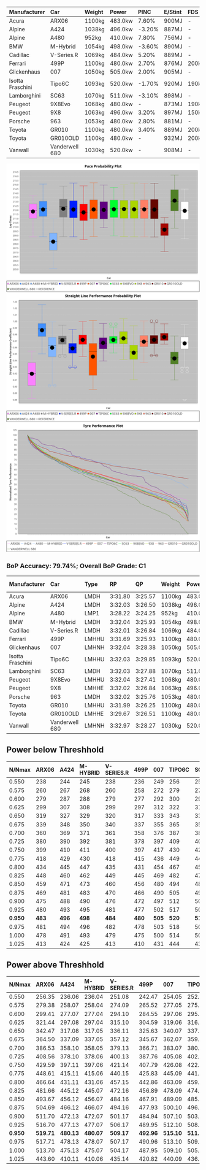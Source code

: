 | Manufacturer     | Car            | Weight | Power   | PINC    | E/Stint | FDS     |
|:-|:-|:-|:-|:-|:-|:-|
| Acura            | ARX06          | 1100kg | 483.0kw | 7.60%   | 900MJ   |    -    |
| Alpine           | A424           | 1038kg | 496.0kw | -3.20%  | 887MJ   |    -    |
| Alpine           | A480           | 952kg  | 410.0kw | 7.80%   | 756MJ   |    -    |
| BMW              | M-Hybrid       | 1054kg | 498.0kw | -3.60%  | 890MJ   |    -    |
| Cadillac         | V-Series.R     | 1069kg | 484.0kw | 5.20%   | 889MJ   |    -    |
| Ferrari          | 499P           | 1100kg | 480.0kw | 2.70%   | 876MJ   | 200kph  |
| Glickenhaus      | 007            | 1050kg | 505.0kw | 2.00%   | 905MJ   |    -    |
| Isotta Fraschini | Tipo6C         | 1093kg | 520.0kw | -1.70%  | 920MJ   | 190kph  |
| Lamborghini      | SC63           | 1070kg | 511.0kw | -3.10%  | 898MJ   |    -    |
| Peugeot          | 9X8Evo         | 1068kg | 480.0kw |    -    | 873MJ   | 190kph  |
| Peugeot          | 9X8            | 1063kg | 496.0kw | 3.20%   | 897MJ   | 150kph  |
| Porsche          | 963            | 1053kg | 480.0kw | 2.80%   | 881MJ   |    -    |
| Toyota           | GR010          | 1100kg | 480.0kw | 3.40%   | 889MJ   | 200kph  |
| Toyota           | GR010OLD       | 1100kg | 480.0kw |    -    | 932MJ   | 200kph  |
| Vanwall          | Vanderwell 680 | 1030kg | 520.0kw |    -    | 908MJ   |    -    |

![PACECHART](./IMG/AUTO.png)
![STRAIGHTLINEPERFORMANCECHART](./IMG/AUTO_sp.png)
![TYREPERFORMANCECHART](./IMG/AUTO_tw.png)

### BoP Accuracy: 79.74%; Overall BoP Grade: C1
| Manufacturer     | Car            | Type  | RP      | QP      | Weight | Power¹  | Threshhold | PINC    | Power²   | E/Stint | AVG Vmax  | FDS     | RDLC | L/Stint | BOP-Grade | Model Accuracy | Model Points | Match%  | SimDiff |
|:-|:-|:-|:-|:-|:-|:-|:-|:-|:-|:-|:-|:-|:-|:-|:-|:-|:-|:-|:-|
| Acura            | ARX06          | LMDH  | 3:31.80 | 3:25.57 | 1100kg | 483.0kw | 250.0kph   | 7.60%   | 519.70kw |  900MJ  | 317.21kph |    -    | 0.97 | 12      | +B2       | 100.00%        | 996          | 80.70%  | #       |
| Alpine           | A424           | LMDH  | 3:32.03 | 3:26.50 | 1038kg | 496.0kw | 250.0kph   | -3.20%  | 480.10kw |  887MJ  | 329.32kph |    -    | 1.01 | 12      | +B1       | 99.61%         | 762          | 89.17%  | #       |
| Alpine           | A480           | LMP1  | 3:28.22 | 3:24.25 |  952kg | 410.0kw | 250.0kph   | 7.80%   | 442.00kw |  756MJ  | 324.23kph |    -    | 0.97 | 11      | -Ω1       | 100.00%        | 1173         | 9.25%   | ±5.17s  |
| BMW              | M-Hybrid       | LMDH  | 3:32.04 | 3:25.93 | 1054kg | 498.0kw | 250.0kph   | -3.60%  | 480.10kw |  890MJ  | 325.76kph |    -    | 1.00 | 12      | +A2       | 100.00%        | 1826         | 93.80%  | #       |
| Cadillac         | V-Series.R     | LMDH  | 3:32.01 | 3:26.84 | 1069kg | 484.0kw | 250.0kph   | 5.20%   | 509.20kw |  889MJ  | 324.64kph |    -    | 0.99 | 12      | +A2       | 99.00%         | 3184         | 91.52%  | ±0.23s  |
| Ferrari          | 499P           | LMHHU | 3:31.69 | 3:25.93 | 1100kg | 480.0kw | 250.0kph   | 2.70%   | 493.00kw |  876MJ  | 323.75kph | 200kph  | 1.00 | 12      | ~A1       | 98.07%         | 3550         | 100.00% | ±0.04s  |
| Glickenhaus      | 007            | LMHNH | 3:32.04 | 3:28.38 | 1050kg | 505.0kw | 250.0kph   | 2.00%   | 515.10kw |  905MJ  | 324.92kph |    -    | 0.95 | 12      | +B1       | 94.48%         | 2311         | 88.44%  | ±0.10s  |
| Isotta Fraschini | Tipo6C         | LMHHU | 3:32.03 | 3:29.85 | 1093kg | 520.0kw | 250.0kph   | -1.70%  | 511.20kw |  920MJ  | 326.48kph | 190kph  | 1.01 | 12      | +E1       | 96.81%         | 91           | 55.96%  | #       |
| Lamborghini      | SC63           | LMDH  | 3:32.03 | 3:27.88 | 1070kg | 511.0kw | 250.0kph   | -3.10%  | 495.20kw |  898MJ  | 326.44kph |    -    | 1.02 | 12      | +A2       | 100.00%        | 529          | 91.11%  | #       |
| Peugeot          | 9X8Evo         | LMHHU | 3:32.04 | 3:27.41 | 1068kg | 480.0kw | 250.0kph   |    -    | 480.00kw |  873MJ  | 324.89kph | 190kph  | 0.99 | 12      | +B2       | 99.21%         | 377          | 84.50%  | #       |
| Peugeot          | 9X8            | LMHHE | 3:32.02 | 3:26.84 | 1063kg | 496.0kw | 250.0kph   | 3.20%   | 511.90kw |  897MJ  | 324.52kph | 150kph  | 1.00 | 12      | ~A1       | 99.52%         | 4561         | 100.00% | ±0.65s  |
| Porsche          | 963            | LMDH  | 3:32.02 | 3:25.76 | 1053kg | 480.0kw | 250.0kph   | 2.80%   | 493.40kw |  881MJ  | 325.97kph |    -    | 1.00 | 12      | ~A1       | 99.96%         | 10176        | 100.00% | ±0.11s  |
| Toyota           | GR010          | LMHHU | 3:31.99 | 3:26.25 | 1100kg | 480.0kw | 250.0kph   | 3.40%   | 496.30kw |  889MJ  | 323.81kph | 200kph  | 0.99 | 12      | ~A1       | 99.95%         | 5509         | 100.00% | ±0.15s  |
| Toyota           | GR010OLD       | LMHHE | 3:29.67 | 3:26.51 | 1100kg | 480.0kw | 250.0kph   |    -    | 480.00kw |  932MJ  | 323.55kph | 200kph  | 0.98 | 12      | -Ω1       | 100.00%        | 351          | 29.68%  | ±4.12s  |
| Vanwall          | Vanderwell 680 | LMHNH | 3:32.97 | 3:28.27 | 1030kg | 520.0kw | 0.0kph     |    -    | 520.00kw |  908MJ  | 326.50kph |    -    | 1.01 | 12      | +B2       | 99.23%         | 387          | 82.00%  | ±0.00s  |

## Power below Threshhold
| N/Nmax    | ARX06   | A424    | M-HYBRID | V-SERIES.R | 499P    | 007     | TIPO6C  | SC63    | 9X8EVO  | 9X8     | 963     | GR010   | GR010OLD | VANDERWELL 680 | ​     | RPM      | A480       |
|:-|:-|:-|:-|:-|:-|:-|:-|:-|:-|:-|:-|:-|:-|:-|:-|:-|:-|
|  0.550    |  238    |  244    |  245     |  238       |  236    |  249    |  256    |  252    |  236    |  244    |  236    |  236    |  236     |  256           |  ​    |   --     |  0.00      |
|  0.575    |  260    |  267    |  268     |  260       |  258    |  272    |  279    |  275    |  258    |  267    |  258    |  258    |  258     |  279           |  ​    |   --     |  0.00      |
|  0.600    |  279    |  287    |  288     |  279       |  277    |  292    |  300    |  295    |  277    |  287    |  277    |  277    |  277     |  300           |  ​    |   --     |  0.00      |
|  0.625    |  299    |  307    |  308     |  299       |  297    |  312    |  322    |  316    |  297    |  307    |  297    |  297    |  297     |  322           |  ​    |   --     |  0.00      |
|  0.650    |  319    |  327    |  329     |  320       |  317    |  333    |  343    |  337    |  317    |  327    |  317    |  317    |  317     |  343           |  ​    |   --     |  0.00      |
|  0.675    |  339    |  348    |  350     |  340       |  337    |  355    |  365    |  359    |  337    |  348    |  337    |  337    |  337     |  365           |  ​    |   --     |  0.00      |
|  0.700    |  360    |  369    |  371     |  361       |  358    |  376    |  387    |  380    |  358    |  369    |  358    |  358    |  358     |  387           |  ​    |   --     |  0.00      |
|  0.725    |  380    |  390    |  392     |  381       |  378    |  397    |  409    |  402    |  378    |  390    |  378    |  378    |  378     |  409           |  ​    |   --     |  0.00      |
|  0.750    |  399    |  410    |  411     |  400       |  397    |  417    |  430    |  422    |  397    |  410    |  397    |  397    |  397     |  430           |  ​    |   --     |  0.00      |
|  0.775    |  418    |  429    |  430     |  418       |  415    |  436    |  449    |  441    |  415    |  429    |  415    |  415    |  415     |  449           |  ​    |  5000    |  247.44    |
|  0.800    |  434    |  445    |  447     |  435       |  431    |  454    |  467    |  459    |  431    |  445    |  431    |  431    |  431     |  467           |  ​    |  5500    |  292.52    |
|  0.825    |  448    |  460    |  462     |  449       |  445    |  469    |  482    |  474    |  445    |  460    |  445    |  445    |  445     |  482           |  ​    |  6000    |  326.58    |
|  0.850    |  459    |  471    |  473     |  460       |  456    |  480    |  494    |  485    |  456    |  471    |  456    |  456    |  456     |  494           |  ​    |  6500    |  368.65    |
|  0.875    |  469    |  481    |  483     |  470       |  466    |  490    |  505    |  496    |  466    |  481    |  466    |  466    |  466     |  505           |  ​    |  7000    |  411.73    |
|  0.900    |  475    |  488    |  490     |  476       |  472    |  497    |  512    |  503    |  472    |  488    |  472    |  472    |  472     |  512           |  ​    |  7500    |  422.75    |
|  0.925    |  480    |  493    |  495     |  481       |  477    |  502    |  517    |  508    |  477    |  493    |  477    |  477    |  477     |  517           |  ​    |  8000    |  418.74    |
| **0.950** | **483** | **496** | **498**  | **484**    | **480** | **505** | **520** | **511** | **480** | **496** | **480** | **480** | **480**  | **520**        | **​** | **8500** | **421.75** |
|  0.975    |  481    |  494    |  496     |  482       |  478    |  503    |  518    |  509    |  478    |  494    |  478    |  478    |  478     |  518           |  ​    |  9000    |  210.37    |
|  1.000    |  478    |  491    |  493     |  479       |  475    |  500    |  514    |  505    |  475    |  491    |  475    |  475    |  475     |  514           |  ​    |   --     |  0.00      |
|  1.025    |  413    |  424    |  425     |  413       |  410    |  431    |  444    |  436    |  410    |  424    |  410    |  410    |  410     |  444           |  ​    |   --     |  0.00      |

## Power above Threshhold
| N/Nmax    | ARX06      | A424       | M-HYBRID   | V-SERIES.R | 499P       | 007        | TIPO6C     | SC63       | 9X8EVO  | 9X8        | 963        | GR010      | GR010OLD | VANDERWELL 680 | ​     | RPM      | A480       |
|:-|:-|:-|:-|:-|:-|:-|:-|:-|:-|:-|:-|:-|:-|:-|:-|:-|:-|
|  0.550    |  256.35    |  236.06    |  236.04    |  251.08    |  242.47    |  254.05    |  252.08    |  244.08    |  236    |  252.43    |  243.22    |  244.16    |  236     |  256           |  ​    |   --     |  0.00      |
|  0.575    |  279.38    |  258.07    |  258.04    |  274.09    |  265.52    |  277.05    |  275.09    |  266.09    |  258    |  275.47    |  265.24    |  267.17    |  258     |  279           |  ​    |   --     |  0.00      |
|  0.600    |  299.41    |  277.07    |  277.04    |  294.10    |  284.55    |  297.06    |  295.09    |  286.09    |  277    |  295.50    |  285.25    |  287.19    |  277     |  300           |  ​    |   --     |  0.00      |
|  0.625    |  321.44    |  297.08    |  297.04    |  315.10    |  304.59    |  319.06    |  316.10    |  306.10    |  297    |  316.54    |  305.27    |  307.20    |  297     |  322           |  ​    |   --     |  0.00      |
|  0.650    |  342.47    |  317.08    |  317.05    |  336.11    |  325.63    |  340.07    |  337.11    |  327.11    |  317    |  337.58    |  325.29    |  327.21    |  317     |  343           |  ​    |   --     |  0.00      |
|  0.675    |  364.50    |  337.09    |  337.05    |  357.12    |  345.67    |  362.07    |  359.11    |  348.11    |  337    |  359.61    |  346.31    |  348.22    |  337     |  365           |  ​    |   --     |  0.00      |
|  0.700    |  386.53    |  358.10    |  358.05    |  379.13    |  366.71    |  383.07    |  380.12    |  369.12    |  358    |  380.65    |  367.33    |  369.24    |  358     |  387           |  ​    |   --     |  0.00      |
|  0.725    |  408.56    |  378.10    |  378.06    |  400.13    |  387.76    |  405.08    |  402.13    |  389.12    |  378    |  402.69    |  388.35    |  390.25    |  378     |  409           |  ​    |   --     |  0.00      |
|  0.750    |  429.59    |  397.11    |  397.06    |  421.14    |  407.79    |  426.08    |  422.13    |  409.13    |  397    |  422.72    |  407.36    |  410.26    |  397     |  430           |  ​    |   --     |  0.00      |
|  0.775    |  448.61    |  415.11    |  415.06    |  440.15    |  425.83    |  445.09    |  441.14    |  428.14    |  415    |  441.75    |  426.38    |  429.28    |  415     |  449           |  ​    |  5000    |  247.44    |
|  0.800    |  466.64    |  431.11    |  431.06    |  457.15    |  442.86    |  463.09    |  459.14    |  445.14    |  431    |  459.78    |  443.40    |  445.29    |  431     |  467           |  ​    |  5500    |  292.52    |
|  0.825    |  481.66    |  445.12    |  445.07    |  472.16    |  456.89    |  478.09    |  474.15    |  459.15    |  445    |  474.81    |  457.41    |  460.30    |  445     |  482           |  ​    |  6000    |  326.58    |
|  0.850    |  493.67    |  456.12    |  456.07    |  484.16    |  467.91    |  489.09    |  485.15    |  470.15    |  456    |  485.83    |  468.42    |  471.30    |  456     |  494           |  ​    |  6500    |  368.65    |
|  0.875    |  504.69    |  466.12    |  466.07    |  494.16    |  477.93    |  500.10    |  496.16    |  480.15    |  466    |  496.85    |  478.43    |  481.31    |  466     |  505           |  ​    |  7000    |  411.73    |
|  0.900    |  511.70    |  472.13    |  472.07    |  501.17    |  484.94    |  507.10    |  503.16    |  487.16    |  472    |  503.86    |  485.43    |  488.31    |  472     |  512           |  ​    |  7500    |  422.75    |
|  0.925    |  516.70    |  477.13    |  477.07    |  506.17    |  489.95    |  512.10    |  508.16    |  492.16    |  477    |  508.87    |  490.44    |  493.32    |  477     |  517           |  ​    |  8000    |  418.74    |
| **0.950** | **519.71** | **480.13** | **480.07** | **509.17** | **492.96** | **515.10** | **511.16** | **495.16** | **480** | **511.87** | **493.44** | **496.32** | **480**  | **520**        | **​** | **8500** | **421.75** |
|  0.975    |  517.71    |  478.13    |  478.07    |  507.17    |  490.96    |  513.10    |  509.16    |  493.16    |  478    |  509.87    |  491.44    |  494.32    |  478     |  518           |  ​    |  9000    |  210.37    |
|  1.000    |  513.70    |  475.13    |  475.07    |  504.17    |  487.95    |  509.10    |  505.16    |  490.16    |  475    |  505.86    |  488.44    |  491.32    |  475     |  514           |  ​    |   --     |  0.00      |
|  1.025    |  443.60    |  410.11    |  410.06    |  435.14    |  420.82    |  440.09    |  436.14    |  423.14    |  410    |  436.74    |  421.38    |  424.27    |  410     |  444           |  ​    |   --     |  0.00      |
